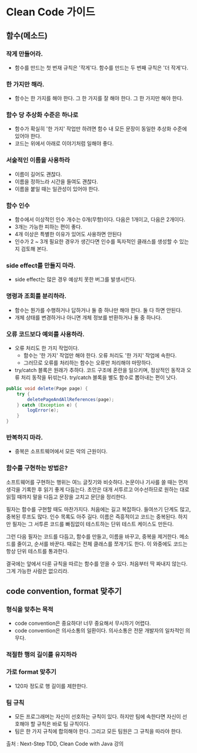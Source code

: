 # Clean Code 가이드
## 함수(메소드)
### 작게 만들어라.
- 함수를 만드는 첫 번재 규칙은 '작게'다. 함수를 만드는 두 번째 규칙은 '더 작게'다.
### 한 가지만 해라.
- 함수는 한 가지를 해야 한다. 그 한 가지를 잘 해야 한다. 그 한 가지만 해야 한다.
### 함수 당 추상화 수준은 하나로
- 함수가 확실히 '한 가지' 작업만 하려면 함수 내 모든 문장이 동일한 추상화 수준에 있어야 한다.
- 코드는 위에서 아래로 이야기처럼 일해야 좋다.
### 서술적인 이름을 사용하라
- 이름이 길어도 괜찮다.
- 이름을 정하느라 시간을 들여도 괜찮다.
- 이름을 붙일 때는 일관성이 있어야 한다.
### 함수 인수
- 함수에서 이상적인 인수 개수는 0개(무항)이다. 다음은 1개이고, 다음은 2개이다.
- 3개는 가능한 피하는 편이 좋다.
- 4개 이상은 특별한 이유가 있어도 사용하면 안된다
- 인수가 2 ~ 3개 필요한 경우가 생긴다면 인수를 독자적인 클래스를 생성할 수 있는지 검토해 본다.
### side effect를 만들지 마라.
- side effect는 많은 경우 예상치 못한 버그를 발생시킨다.
### 명령과 조회를 분리하라.
- 함수는 뭔가를 수행하거나 답하거나 둘 중 하나만 해야 한다. 둘 다 하면 안된다.
- 개체 상태를 변경하거나 아니면 개체 정보를 반환하거나 둘 중 하나다.
### 오류 코드보다 예외를 사용하라.
- 오류 처리도 한 가지 작업이다.
  - 함수는 '한 가지' 작업만 해야 한다. 오류 처리도 '한 가지' 작업에 속한다.
  - 그러므로 오류를 처리하는 함수는 오류만 처리해야 마땅하다.
- try/catch 블록은 원래가 추하다. 코드 구조에 혼란을 일으키며, 정상적인 동작과 오류 처리 동작을 뒤섞는다. try/catch 블록을 별도 함수로 뽑아내는 편이 낫다.
```java
public void delete(Page page) {
    try {
        deletePageAndAllReferences(page);
    } catch (Exception e) {
        logError(e);
    }
}
```
### 반복하지 마라.
- 중복은 소프트웨어에서 모든 악의 근원이다.

### 함수를 구현하는 방법은?
소프트웨어를 구현하는 행위는 여느 글짓기와 비슷하다. 논문이나 기사를 쓸 때는 먼저 생각을 기록한 후 읽기 좋게 다듬는다. 초안은 대개 서투르고 어수선하므로 원하는 대로 읽힐 때까지 말을 다듬고 문장을 고치고 문단을 정리한다.

필자는 함수를 구현할 때도 마찬가지다. 처음에는 길고 복잡하다. 들여쓰기 단계도 많고, 중복된 루프도 많다. 인수 목록도 아주 길다. 이름은 즉흥적이고 코드는 중복된다. 하지만 필자는 그 서투른 코드를 빠짐없이 테스트하는 단위 테스트 케이스도 만든다.

그런 다음 필자는 코드를 다듬고, 함수를 만들고, 이름을 바꾸고, 중복을 제거한다. 메소드를 줄이고, 순서를 바꾼다. 때로는 전체 클래스를 쪼개기도 한다. 이 와중에도 코드는 항상 단위 테스트를 통과한다.

결국에는 앞에서 다룬 규칙을 따르는 함수를 얻을 수 있다. 처음부터 딱 짜내지 않는다. 그게 가능한 사람은 없으리라.

## code convention, format 맞추기
### 형식을 맞추는 목적
- code convention은 중요하다! 너무 중요해서 무시하기 어렵다.
- code convention은 의사소통의 일환이다. 의사소통은 전문 개발자의 일차적인 의무다.
### 적절한 행의 길이를 유지하라
### 가로 format 맞추기
- 120자 정도로 행 길이를 제한한다.
### 팀 규칙
- 모든 프로그래머는 자신이 선호하는 규칙이 있다. 하지만 팀에 속한다면 자신이 선호해야 할 규칙은 바로 팀 규칙이다.
- 팀은 한 가지 규칙에 합의해야 한다. 그리고 모든 팀원은 그 규칙을 따라야 한다.

출처 : Next-Step TDD, Clean Code with Java 강의
